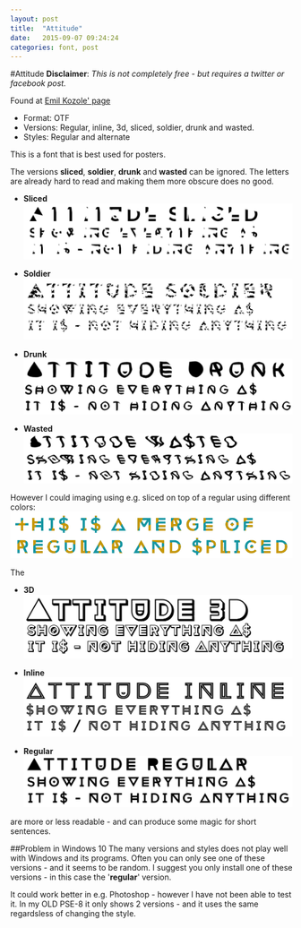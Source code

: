 ```yaml
---
layout: post
title:  "Attitude"
date:   2015-09-07 09:24:24
categories: font, post
---
```

#Attitude
**Disclaimer**: *This is not completely free - but requires a twitter or facebook post.*

Found at [Emil Kozole' page](https://www.behance.net/gallery/Attitude-font/6822285)

* Format: OTF
* Versions: Regular, inline, 3d, sliced, soldier, drunk and wasted.
* Styles: Regular and alternate 

This is a font that is best used for posters.

The versions **sliced**, **soldier**, **drunk** and **wasted** can be ignored. The letters are already hard to read
and making them more obscure does no good.

* **Sliced** ![Attitude Sliced](../images/attitude-sliced.png)

* **Soldier** ![Attitude Soldier](../images/attitude-soldier.png)

* **Drunk** ![Attitude Drunk](../images/attitude-drunk.png)

* **Wasted** ![Attitude Wasted](../images/attitude-wasted.png)

However I could imaging using e.g. sliced on top of a regular using different colors:
![Two layers: regualar (bottom) and sliced (top)](../images/attitude-merge.png)


The 

* **3D** ![Attitude 3d](../images/attitude-3d.png)

* **Inline** ![Attitude Inline](../images/attitude-inline.png)

* **Regular** ![Attitude Regular](../images/attitude-regular.png)

are more or less readable - and can produce some magic for short sentences.




##Problem in Windows 10
The many versions and styles does not play well with Windows and its programs.
Often you can only see one of these versions - and it seems to be random.
I suggest you only install one of these versions - in this case the '**regular**' version.

It could work better in e.g. Photoshop - however I have not been able to test it.
In my OLD PSE-8 it only shows 2 versions - and it uses the same regardsless of changing the style.